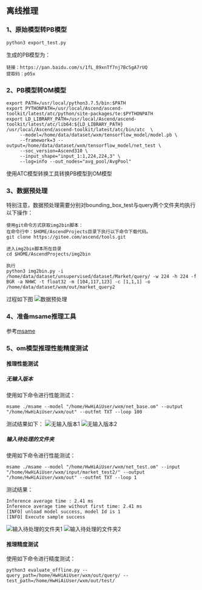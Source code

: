 ## 离线推理
### 1、原始模型转PB模型
```
python3 export_test.py
```
生成的PB模型为：
```
链接：https://pan.baidu.com/s/1fL_89xnTf7nj7BcSgA7rUQ 
提取码：p05x
```
### 2、PB模型转OM模型
```
export PATH=/usr/local/python3.7.5/bin:$PATH
export PYTHONPATH=/usr/local/Ascend/ascend-toolkit/latest/atc/python/site-packages/te:$PYTHONPATH
export LD_LIBRARY_PATH=/usr/local/Ascend/ascend-toolkit/latest/atc/lib64:${LD_LIBRARY_PATH}
/usr/local/Ascend/ascend-toolkit/latest/atc/bin/atc  \
     --model=/home/data/dataset/wxm/tensorflow_model/model.pb \
     --framework=3 --output=/home/data/dataset/wxm/tensorflow_model/net_test \
     --soc_version=Ascend310 \
     --input_shape="input_1:1,224,224,3" \
     --log=info --out_nodes="avg_pool/AvgPool"
```
使用ATC模型转换工具转换PB模型到OM模型
### 3、数据预处理
特别注意，数据预处理需要分别对bounding_box_test与query两个文件夹均执行以下操作：
```
使用git命令方式获取img2bin脚本：
在命令行中：$HOME/AscendProjects目录下执行以下命令下载代码。
git clone https://gitee.com/ascend/tools.git
```
```
进入img2bin脚本所在目录
cd $HOME/AscendProjects/img2bin
```
```
执行
python3 img2bin.py -i /home/data/dataset/unsupervised/dataset/Market/query/ -w 224 -h 224 -f BGR -a NHWC -t float32 -m [104,117,123] -c [1,1,1] -o /home/data/dataset/wxm/out/market_query2
```
过程如下图
![数据预处理](picture/p1.png)

### 4、准备msame推理工具
参考[msame](https://gitee.com/ascend/tools/tree/master/msame)
### 5、om模型推理性能精度测试
#### 推理性能测试
##### 无输入版本
使用如下命令进行性能测试：
```
msame ./msame --model "/home/HwHiAiUser/wxm/net_base.om" --output "/home/HwHiAiUser/wxm/out" --outfmt TXT --loop 100
```
测试结果如下：
![无输入版本1](picture/p2.png)
![无输入版本2](picture/p3.png)

##### 输入待处理的文件夹
使用如下命令进行性能测试：
```
msame ./msame --model "/home/HwHiAiUser/wxm/net_test.om" --input "/home/HwHiAiUser/wxm/input/market_test2/" --output "/home/HwHiAiUser/wxm/out" --outfmt TXT --loop 1
```
测试结果：
```
Inference average time : 2.41 ms
Inference average time without first time: 2.41 ms
[INFO] unload model success, model Id is 1
[INFO] Execute sample success
```
![输入待处理的文件夹1](picture/p4.png)
![输入待处理的文件夹2](picture/p5.png)

#### 推理精度测试
使用如下命令进行精度测试：
```
python3 evaluate_offline.py --query_path=/home/HwHiAiUser/wxm/out/query/ --test_path=/home/HwHiAiUser/wxm/out/test/
```


